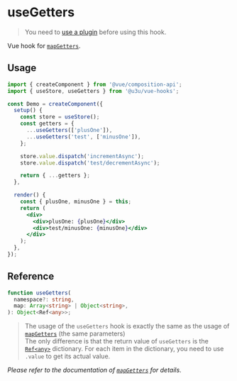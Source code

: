 # useGetters

> You need to [use a plugin](https://github.com/u3u/vue-hooks#usage) before using this hook.

Vue hook for [`mapGetters`](https://vuex.vuejs.org/api/#mapgetters).

## Usage

```jsx {8,9,15,19}
import { createComponent } from '@vue/composition-api';
import { useStore, useGetters } from '@u3u/vue-hooks';

const Demo = createComponent({
  setup() {
    const store = useStore();
    const getters = {
      ...useGetters(['plusOne']),
      ...useGetters('test', ['minusOne']),
    };

    store.value.dispatch('incrementAsync');
    store.value.dispatch('test/decrementAsync');

    return { ...getters };
  },

  render() {
    const { plusOne, minusOne } = this;
    return (
      <div>
        <div>plusOne: {plusOne}</div>
        <div>test/minusOne: {minusOne}</div>
      </div>
    );
  },
});
```

## Reference

```typescript
function useGetters(
  namespace?: string,
  map: Array<string> | Object<string>,
): Object<Ref<any>>;
```

> The usage of the `useGetters` hook is exactly the same as the usage of [`mapGetters`](https://vuex.vuejs.org/api/#mapgetters) (the same parameters)  
> The only difference is that the return value of `useGetters` is the [`Ref<any>`](https://github.com/vuejs/vue-function-api/blob/1d532fe684e2343973ae46fc3ef93e497e6514b1/src/wrappers/index.ts#L5-L7) dictionary. For each item in the dictionary, you need to use `.value` to get its actual value.

_Please refer to the documentation of [`mapGetters`](https://vuex.vuejs.org/api/#mapgetters) for details._
